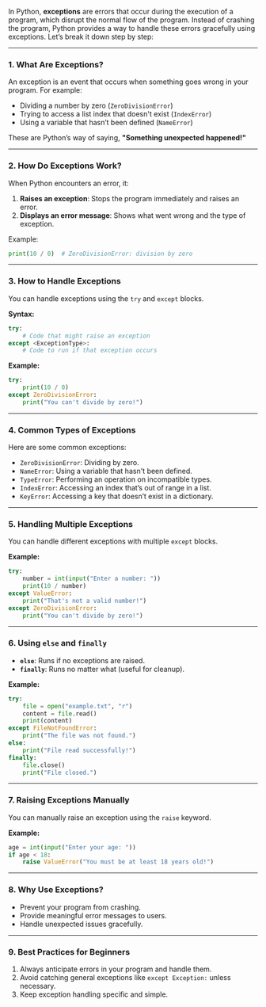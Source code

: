 In Python, **exceptions** are errors that occur during the execution of a program, which disrupt the normal flow of the program. Instead of crashing the program, Python provides a way to handle these errors gracefully using exceptions. Let’s break it down step by step:

---

### 1. **What Are Exceptions?**
An exception is an event that occurs when something goes wrong in your program. For example:
- Dividing a number by zero (`ZeroDivisionError`)
- Trying to access a list index that doesn't exist (`IndexError`)
- Using a variable that hasn’t been defined (`NameError`)

These are Python’s way of saying, **"Something unexpected happened!"**

---

### 2. **How Do Exceptions Work?**
When Python encounters an error, it:
1. **Raises an exception**: Stops the program immediately and raises an error.
2. **Displays an error message**: Shows what went wrong and the type of exception.

Example:
```python
print(10 / 0)  # ZeroDivisionError: division by zero
```

---

### 3. **How to Handle Exceptions**
You can handle exceptions using the `try` and `except` blocks.

**Syntax:**
```python
try:
    # Code that might raise an exception
except <ExceptionType>:
    # Code to run if that exception occurs
```

**Example:**
```python
try:
    print(10 / 0)
except ZeroDivisionError:
    print("You can't divide by zero!")
```

---

### 4. **Common Types of Exceptions**
Here are some common exceptions:
- `ZeroDivisionError`: Dividing by zero.
- `NameError`: Using a variable that hasn't been defined.
- `TypeError`: Performing an operation on incompatible types.
- `IndexError`: Accessing an index that’s out of range in a list.
- `KeyError`: Accessing a key that doesn’t exist in a dictionary.

---

### 5. **Handling Multiple Exceptions**
You can handle different exceptions with multiple `except` blocks.

**Example:**
```python
try:
    number = int(input("Enter a number: "))
    print(10 / number)
except ValueError:
    print("That's not a valid number!")
except ZeroDivisionError:
    print("You can't divide by zero!")
```

---

### 6. **Using `else` and `finally`**
- **`else`**: Runs if no exceptions are raised.
- **`finally`**: Runs no matter what (useful for cleanup).

**Example:**
```python
try:
    file = open("example.txt", "r")
    content = file.read()
    print(content)
except FileNotFoundError:
    print("The file was not found.")
else:
    print("File read successfully!")
finally:
    file.close()
    print("File closed.")
```

---

### 7. **Raising Exceptions Manually**
You can manually raise an exception using the `raise` keyword.

**Example:**
```python
age = int(input("Enter your age: "))
if age < 18:
    raise ValueError("You must be at least 18 years old!")
```

---

### 8. **Why Use Exceptions?**
- Prevent your program from crashing.
- Provide meaningful error messages to users.
- Handle unexpected issues gracefully.

---

### 9. **Best Practices for Beginners**
1. Always anticipate errors in your program and handle them.
2. Avoid catching general exceptions like `except Exception:` unless necessary.
3. Keep exception handling specific and simple.

